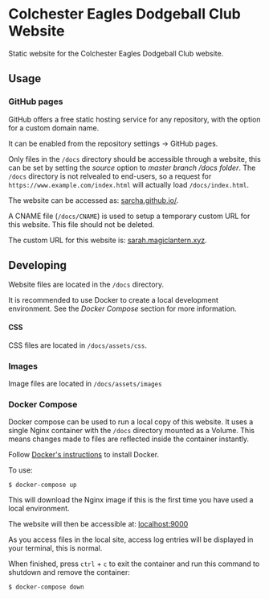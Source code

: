 # Colchester Eagles Dodgeball Club Website

Static website for the Colchester Eagles Dodgeball Club website.

## Usage

### GitHub pages

GitHub offers a free static hosting service for any repository, with the option for a custom domain name.

It can be enabled from the repository settings -> GitHub pages.

Only files in the `/docs` directory should be accessible through a website, this can be set by setting the *source* 
option to *master branch /docs folder*. The `/docs` directory is not relvealed to end-users, so a request for 
`https://www.example.com/index.html` will actually load `/docs/index.html`.

The website can be accessed as: [sarcha.github.io/](https://sarcha.github.io/).

A CNAME file (`/docs/CNAME`) is used to setup a temporary custom URL for this website. This file should not be deleted.

The custom URL for this website is: [sarah.magiclantern.xyz](sarah.magiclantern.xyz).

## Developing

Website files are located in the `/docs` directory.

It is recommended to use Docker to create a local development environment. See the *Docker Compose* section for more 
information.

#### CSS

CSS files are located in `/docs/assets/css`.

### Images

Image files are located in `/docs/assets/images`

### Docker Compose

Docker compose can be used to run a local copy of this website. It uses a single Nginx container with the `/docs` 
directory mounted as a Volume. This means changes made to files are reflected inside the container instantly.

Follow [Docker's instructions](https://store.docker.com/search?offering=community&type=edition) to install Docker.

To use:

```shell
$ docker-compose up
```

This will download the Nginx image if this is the first time you have used a local environment.

The website will then be accessible at: [localhost:9000](http://localhost:9000)

As you access files in the local site, access log entries will be displayed in your terminal, this is normal.

When finished, press `ctrl` + `c` to exit the container and run this command to shutdown and remove the container:

```shell
$ docker-compose down
```
